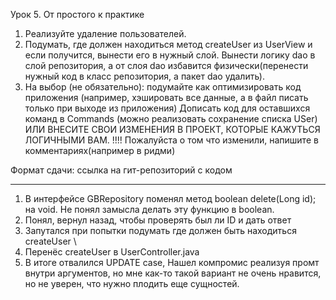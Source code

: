 Урок 5. От простого к практике
1. Реализуйте удаление пользователей.
2. Подумать, где должен находиться метод createUser из UserView и если получится, вынести его в нужный слой. Вынести логику dao в слой репозитория, а от слоя dao избавится физически(перенести нужный код в класс репозитория, а пакет dao удалить).
3. На выбор (не обязательно):
подумайте как оптимизировать код приложения (например, хэшировать все данные, а в файл писать только при выходе из приложения)
Дописать код для оставшихся команд в Commands (можно реализовать сохранение списка USer)
ИЛИ ВНЕСИТЕ СВОИ ИЗМЕНЕНИЯ В ПРОЕКТ, КОТОРЫЕ КАЖУТЬСЯ ЛОГИЧНЫМИ ВАМ.
!!!! Пожалуйста о том что изменили, напишите в комментариях(например в ридми)

Формат сдачи: ссылка на гит-репозиторий с кодом


-------

1. В интерфейсе GBRepository поменял метод boolean delete(Long id); на void. Не понял замысла делать эту функцию в boolean.
2. Понял, вернул назад, чтобы проверять был ли ID и дать ответ
3. Запутался при попытки подумать где должен быть находиться createUser \
4. Перенёс createUser в UserController.java
5. В итоге отвалился UPDATE case, 
Нашел компромис реализуя промт внутри аргументов, но мне как-то такой вариант не очень нравится, но не уверен, что нужно плодить еще сущностей.
